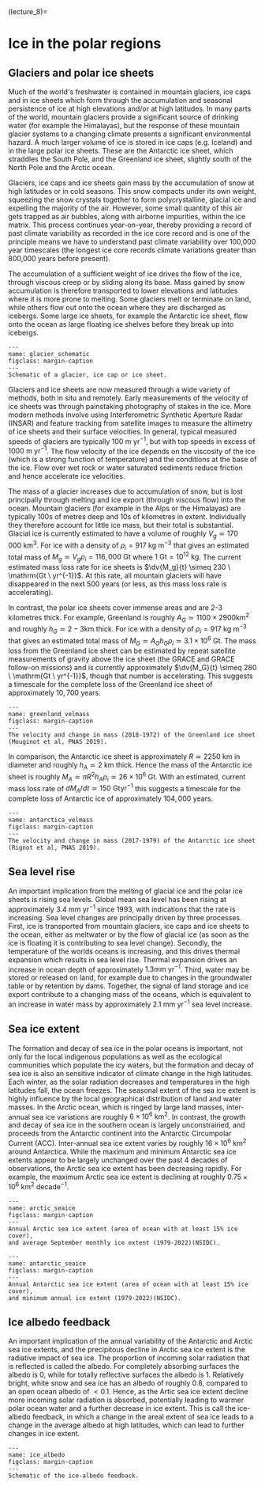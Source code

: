 <br><div style="page-break-before:always;"></div>

(lecture_8)=
# Ice in the polar regions

## Glaciers and polar ice sheets
Much of the world's freshwater is contained in mountain glaciers,
ice caps and in ice sheets which form through the accumulation
and seasonal persistence of ice at high elevations and/or at high latitudes. 
In many parts of the world, mountain glaciers provide a significant source of drinking water (for example the Himalayas),
but the response of these mountain glacier systems to a changing climate presents a significant environmental hazard.
A much larger volume of ice is stored in ice caps (e.g. Iceland) and in the large polar ice sheets.
These are the Antarctic ice sheet, which straddles the South Pole,
and the Greenland ice sheet, slightly south of the North Pole and the Arctic ocean.

Glaciers, ice caps and ice sheets gain mass by the accumulation of snow at high latitudes or in cold seasons. 
This snow compacts under its own weight,
squeezing the snow crystals together to form polycrystalline, glacial ice and expelling the majority of the air.
However, some small quantity of this air gets trapped as air bubbles, 
along with airborne impurities, within the ice matrix.
This process continues year-on-year, 
thereby providing a record of past climate variability as recorded in the ice core record
and is one of the principle means we have to understand past climate variability over 100,000 year timescales
(the longest ice core records climate variations greater than 800,000 years before present).

The accumulation of a sufficient weight of ice drives the flow of the ice,
through viscous creep or by sliding along its base.
Mass gained by snow accumulation is therefore transported to lower elevations
and latitudes where it is more prone to melting.
Some glaciers melt or terminate on land, while others flow out onto the ocean where they are discharged as icebergs.
Some large ice sheets, for example the Antarctic ice sheet,
flow onto the ocean as large floating ice shelves before they break up into icebergs.

```{figure} ./figures/8.GlacierSchematic.png
---
name: glacier_schematic
figclass: margin-caption
---
Schematic of a glacier, ice cap or ice sheet.
```

Glaciers and ice sheets are now measured through a wide variety of methods,
both in situ and remotely.
Early measurements of the velocity of ice sheets was through painstaking photography of stakes in the ice.
More modern methods involve using Interferometric Synthetic Aperture Radar (INSAR)
and feature tracking from satellite images to measure the altimetry of ice sheets and their surface velocities.
In general, typical measured speeds of glaciers are typically $100 \ \mathrm{m \ yr^{-1}}$,
but with top speeds in excess of $1000 \ \mathrm{m \ yr^{-1}}$.
The flow velocity of the ice depends on the viscosity of the ice
(which is a strong function of temperature)
and the conditions at the base of the ice.
Flow over wet rock or water saturated sediments reduce friction and hence accelerate ice velocities.

The mass of a glacier increases due to accumulation of snow,
but is lost principally through melting and ice export (through viscous flow) into the ocean.
Mountain glaciers (for example in the Alps or the Himalayas) are typically $100$s of metres deep and $10$s of kilometres in extent.
Individually they therefore account for little ice mass, but their total is substantial.
Glacial ice is currently estimated to have a volume of roughly $V_g \simeq 170\, 000\ \mbox{km}^3$.
For ice with a density of $\rho_i = 917\ \mathrm{kg \ m^{-3}}$ that gives an estimated total mass of
$M_{g} \simeq V_g \rho_i  = 116,000 \ \mathrm{Gt}$ 
where $1 \ \mathrm{Gt} = 10^{12} \ \mathrm{kg}$. 
The current estimated mass loss rate for ice sheets is $\dv{M_g}{t} \simeq 230 \ \mathrm{Gt \ yr^{-1}}$.
At this rate, all mountain glaciers will have disappeared in the next 500 years
(or less, as this mass loss rate is accelerating).

In contrast, the polar ice sheets cover immense areas and are 2-3 kilometres thick.
For example, Greenland is roughly $A_G \simeq 1100 \times 2900 \mathrm{km^2}$ 
and roughly $h_G \simeq 2-3 \mathrm{km}$ thick.
For ice with a density of $\rho_i = 917 \ \mathrm{kg \ m^{-3}}$ that gives an estimated total mass of
$M_{G} \simeq A_G h_G \rho_i \simeq 3.1 \times 10^6 \ \mathrm{Gt}$.
The mass loss from the Greenland ice sheet can be estimated by repeat satellite measurements of gravity above the ice sheet
(the GRACE and GRACE follow-on missions)
and is currently approximately $\dv{M_G}{t} \simeq 280 \ \mathrm{Gt \ yr^{-1}}$,
though that number is accelerating. 
This suggests a timescale for the complete loss of the Greenland ice sheet of approximately $10,700$ years.

```{figure} ./figures/8.Greenland_VelMass.png
---
name: greenland_velmass
figclass: margin-caption
---
The velocity and change in mass (2018-1972) of the Greenland ice sheet (Mouginot et al, PNAS 2019).
```

In comparison, the Antarctic ice sheet is approximately
$R \simeq 2250 \ \mathrm{km}$ in diameter
and roughly $h_A \simeq 2 \ \mathrm{km}$ thick.
Hence the mass of the Antarctic ice sheet is roughly
$M_A \simeq \pi R^2 h_A \rho_i \simeq 26 \times 10^6 \ \mathrm{Gt}$.
With an estimated, current mass loss rate of
$dM_A/dt \simeq 150\ \mathrm{Gt yr^{-1}}$
this suggests a timescale for the complete loss of Antarctic ice of approximately $104,000$ years.

```{figure} ./figures/8.Antarctica_VelMass.png
---
name: antarctica_velmass
figclass: margin-caption
---
The velocity and change in mass (2017-1979) of the Antarctic ice sheet
(Rignot et al, PNAS 2019).
```

## Sea level rise
An important implication from the melting of glacial ice
and the polar ice sheets is rising sea levels.
Global mean sea level has been rising at approximately $3.4 \ \mathrm{mm \ yr^{-1}}$ since 1993,
with indications that the rate is increasing.
Sea level changes are principally driven by three processes.
First, ice is transported from mountain glaciers,
ice caps and ice sheets to the ocean,
either as meltwater or by the flow of glacial ice
(as soon as the ice is floating it is contributing to sea level change).
Secondly, the temperature of the worlds oceans is increasing,
and this drives thermal expansion which results in sea level rise.
Thermal expansion drives an increase in ocean depth of approximately $1.3 \mathrm{mm \ yr^{-1}}$.
Third, water may be stored or released on land,
for example due to changes in the groundwater table or by retention by dams.
Together, the signal of land storage and ice export contribute to a changing mass of the oceans,
which is equivalent to an increase in water mass by approximately $2.1 \ \mathrm{mm \ yr^{-1}}$ sea level increase.

## Sea ice extent
The formation and decay of sea ice in the polar oceans is important,
not only for the local indigenous populations as well as the ecological
communities which populate the icy waters,
but the formation and decay of sea ice is also an sensitive indicator of climate change in the high latitudes.
Each winter, as the solar radiation decreases
and temperatures in the high latitudes fall, the ocean freezes.
The seasonal extent of the sea ice extent is highly influence by the local geographical distribution of land and water masses.
In the Arctic ocean, which is ringed by large land masses,
inter-annual sea ice variations are roughly $6 \times 10^6\ \mathrm{km^2}$.
In contrast, the growth and decay of sea ice in the southern ocean is largely unconstrained,
and proceeds from the Antarctic continent into the Antarctic Circumpolar Current (ACC).
Inter-annual sea ice extent varies by roughly $16 \times 10^6 \ \mathrm{km^2}$ around Antarctica.
While the maximum and minimum Antarctic sea ice extents appear to be largely unchanged over the past 4 decades of observations,
the Arctic sea ice extent has been decreasing rapidly.
For example, the maximum Arctic sea ice extent is declining at roughly $0.75 \times 10^6 \ \mathrm{km^2 \ decade^{-1}}$.

```{figure} ./figures/8.ArcticSeaIce.png
---
name: arctic_seaice
figclass: margin-caption
---
Annual Arctic sea ice extent (area of ocean with at least 15% ice cover),
and average September monthly ice extent (1979-2022)(NSIDC).
```

```{figure} ./figures/8.AntarcticSeaIce.png
---
name: antarctic_seaice
figclass: margin-caption
---
Annual Antarctic sea ice extent (area of ocean with at least 15% ice cover),
and minimum annual ice extent (1979-2022)(NSIDC).
```

## Ice albedo feedback
An important implication of the annual variability of the Antarctic and Arctic sea ice extents,
and the precipitous decline in Arctic sea ice extent is the radiative impact of sea ice.
The proportion of incoming solar radiation that is reflected is called the albedo.
For completely absorbing surfaces the albedo is $0$, while for totally reflective surfaces the albedo is $1$.
Relatively bright, white snow and sea ice has an albedo of roughly $0.8$,
compared to an open ocean albedo of $<0.1$.
Hence, as the Artic sea ice extent decline more incoming solar radiation is absorbed,
potentially leading to warmer polar ocean water
and a further decrease in ice extent.
This is call the ice-albedo feedback,
in which a change in the areal extent of sea ice leads to a change in the average albedo at high latitudes,
which can lead to further changes in ice extent.

```{figure} ./figures/8.IceAlbedo.png
---
name: ice_albedo
figclass: margin-caption
---
Schematic of the ice-albedo feedback.
```
